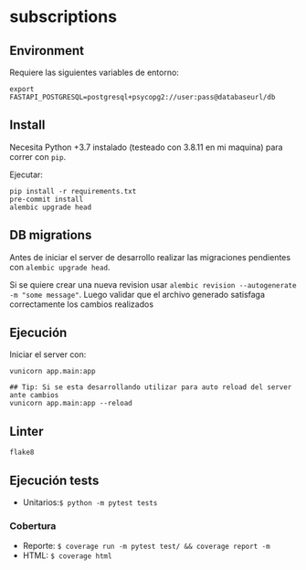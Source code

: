 # subscriptions

## Environment
Requiere las siguientes variables de entorno: 
```shell
export FASTAPI_POSTGRESQL=postgresql+psycopg2://user:pass@databaseurl/db
```

## Install
Necesita Python +3.7 instalado (testeado con 3.8.11 en mi maquina) para correr con `pip`. 

Ejecutar:
```shell
pip install -r requirements.txt
pre-commit install
alembic upgrade head
```

## DB migrations
Antes de iniciar el server de desarrollo realizar las migraciones pendientes con `alembic upgrade head`.

Si se quiere crear una nueva revision usar `alembic revision --autogenerate -m "some message"`. Luego validar que el 
archivo generado satisfaga correctamente los cambios realizados

## Ejecución
Iniciar el server con:
```shell
vunicorn app.main:app

## Tip: Si se esta desarrollando utilizar para auto reload del server ante cambios
vunicorn app.main:app --reload
```

## Linter

```shell
flake8
```
## Ejecución tests

- Unitarios:`$ python -m pytest tests`

### Cobertura 

- Reporte: `$ coverage run -m pytest test/ && coverage report -m`
- HTML: `$ coverage html`
